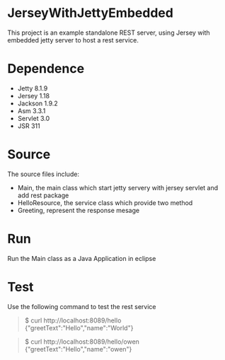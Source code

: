 JerseyWithJettyEmbedded
=======================

This project is an example standalone REST server, using Jersey with embedded jetty server to host a rest service.

Dependence
==========
+ Jetty 8.1.9
+ Jersey 1.18
+ Jackson 1.9.2
+ Asm 3.3.1
+ Servlet 3.0
+ JSR 311 


Source
======
The source files include:
+ Main, the main class which start jetty servery with jersey servlet and add rest package
+ HelloResource, the service class which provide two method
+ Greeting, represent the response mesage

Run
===
Run the Main class as a Java Application in eclipse

Test
====
Use the following command to test the rest service

>$ curl http://localhost:8089/hello
>{"greetText":"Hello","name":"World"}


>$ curl http://localhost:8089/hello/owen
>{"greetText":"Hello","name":"owen"}
